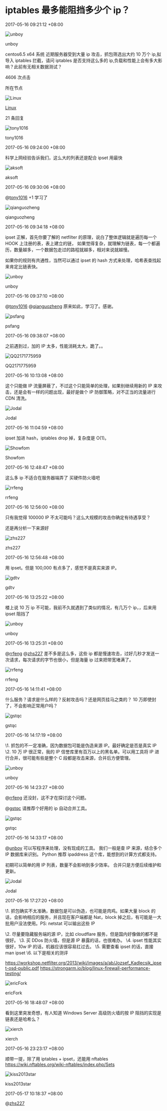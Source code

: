 # iptables 最多能阻挡多少个 ip？

2017-05-16 09:21:12 +08:00

![unboy](images/a8f0f72de95d8e835eb3399ddf41eeb6)

 unboy

centos6.5 x64 系统
近期服务器受到大量 ip 攻击，抓包筛选出大约 10 万个 ip,拟导入 iptables 拦截，请问 iptables 是否支持这么多的 ip,负载和性能上会有多大影响？此前有无相关数据测试？

4606 次点击

所在节点 

![Linux](images/11_large.png)

 [Linux](https://www.v2ex.com/go/linux)



21 条回复

![tony1016](images/01424f111450a1d74377af2195254115)

tony1016

2017-05-16 09:24:00 +08:00

科学上网经验告诉我们，这么大的列表还是配合 ipset 用最快

![aksoft](images/2c62497aaa5c065e3a012aa82dc111e5)

aksoft

2017-05-16 09:30:06 +08:00

@[tony1016](https://www.v2ex.com/member/tony1016) +1 学习了

![qianguozheng](images/8b3f6f3484bca4c76c2f536c6837cff6)

qianguozheng

2017-05-16 09:34:18 +08:00

ipset 正解，首先你要了解的 netfilter 的原理，说白了整体逻辑就是遍历每一个 HOOK 上注册的表，表上建立的链， 如果觉得复杂，就理解为链表，每一个都遍历，数量越多，一个数据包走过的路程就越多，相对来说就越慢。

如果你的规则有共通性，当然可以通过 ipset 的 hash 方式来处理，哈希表查找起来肯定比链表快。

![unboy](images/a8f0f72de95d8e835eb3399ddf41eeb6)

unboy

2017-05-16 09:37:10 +08:00

@[tony1016](https://www.v2ex.com/member/tony1016)
@[qianguozheng](https://www.v2ex.com/member/qianguozheng) 原来如此，学习了。感谢。

![psfang](images/221451_large.png)

psfang

2017-05-16 09:38:07 +08:00

之前遇到过，加的 IP 太多，性能消耗太大，跪了。。

![QQ2171775959](images/228593_large.png)

QQ2171775959

2017-05-16 10:13:08 +08:00

这个只能做 IP 流量屏蔽了，不过这个只能简单的处理，如果别继续用新的 IP 来攻击，还是会有一样的问题出现，最好是做个 IP 防御策略，对不正当的流量进行 CDN 清洗。

![Jodal](images/203639_large.png)

Jodal

2017-05-16 11:04:59 +08:00

ipset 加进 hash，iptables drop 掉，复杂度是 O(1)。

![Showfom](images/5408_large.png)

Showfom

2017-05-16 12:48:47 +08:00

这么多 ip 不适合在服务器端弄了 买硬件防火墙吧

![rrfeng](images/21425_large.png)

rrfeng

2017-05-16 12:56:00 +08:00

只有我觉得 100000 IP 不太可能吗？这么大规模的攻击你确定有待遇享受？

还是再分析一下来源好

![zhs227](images/56156_large.png)

zhs227

2017-05-16 12:56:48 +08:00

用 ipset。但是 100,000 有点多了，感觉不是真实来源 IP。

![gdtv](images/a97045e4810bd1a809de8aea971b71c8)

gdtv

2017-05-16 13:25:22 +08:00

楼上说 10 万 ip 不可能，我前不久就遇到了类似的情况，有几万个 ip，，后来用 ipset 阻挡了

![unboy](images/a8f0f72de95d8e835eb3399ddf41eeb6)

unboy

2017-05-16 13:25:31 +08:00

@[rrfeng](https://www.v2ex.com/member/rrfeng)
@[zhs227](https://www.v2ex.com/member/zhs227) 差不多是这么多，这些 ip 都是慢速攻击，过好几秒才发送一次请求，每次请求的字节也很小，但是海量 ip 过来把带宽堵满了。

![rrfeng](images/21425_large.png)

rrfeng

2017-05-16 14:11:41 +08:00

什么服务？请求是什么样的？反射攻击吗？还是网页挂马之类的？
10 万即使封了，不会影响正常用户吗？

![gstqc](images/165783_large.png)

gstqc

2017-05-16 14:17:19 +08:00

\1. 抓包的不一定准确，因为数据包可能是伪造来源 IP。最好确定是否是真实 IP
\2. 10 万 IP 很正常，我的 IP 信誉库里有百万以上的黑名单。可以用工具将 IP 进行合并，很可能有些是整个 C 段都是攻击来源，合并后方便管理。

![unboy](images/a8f0f72de95d8e835eb3399ddf41eeb6)

unboy

2017-05-16 14:23:27 +08:00

@[rrfeng](https://www.v2ex.com/member/rrfeng) 还没封，这不才在探讨这个问题。

@[gstqc](https://www.v2ex.com/member/gstqc) 请推荐个好用的 ip 自动合并工具。

![gstqc](images/165783_large.png)

gstqc

2017-05-16 14:33:17 +08:00

@[unboy](https://www.v2ex.com/member/unboy) 可以写程序来处理，没有现成的工具。
我们一般是查 IP 来源，结合多个 IP 数据库来识别。
Python 推荐 ipaddress 这个库，能想到的计算方式都支持。

初期可以简单的用 IP 列表，数量不会影响到多少效率。
合并只是方便后续维护和更新。

![Jodal](images/203639_large.png)

Jodal

2017-05-16 17:27:20 +08:00

\1. 抓包确实不太准确，数据包是可以伪造，也可能是肉鸡。如果大量 block 的话，会影响相应的服务，并且现在客户端都是 Nat，block 掉之后，有可能是一大批用户没法使用。PS: netstat 可以输出这些 IP

\2. 尽量要隐藏服务端的源 IP，比如 cloudflare 服务，但是国内好像做的都不是很好。
\3. 买 DDos 防火墙，但是源 IP 暴露的话，也很难办。
\4. ipset 性能其实很好，10w IP 的话，机器应该很容易扛过去。
\5. 需要查看 ipset 的话，直接 man ipset
\6. 以下是相关的测评

https://workshop.netfilter.org/2013/wiki/images/a/ab/Jozsef_Kadlecsik_ipset-osd-public.pdf
https://strongarm.io/blog/linux-firewall-performance-testing/

![ericFork](images/29383_large.png)

ericFork

2017-05-16 18:48:07 +08:00

看到这里突发奇想，有人知道 Windows Server 高级防火墙的按 IP 阻挡的实现是链表还是哈希么？

![xierch](images/99f51f0bed22226f7d9d2c91606495a1)

xierch

2017-05-16 23:23:17 +08:00

顺带一提，除了用 iptables + ipset，还能用 nftables
https://wiki.nftables.org/wiki-nftables/index.php/Sets

![kiss2013star](images/8f7bcb9e458eefc4a0fd68aafcea783c)

kiss2013star

2017-05-17 10:18:37 +08:00

@[zhs227](https://www.v2ex.com/member/zhs227)
